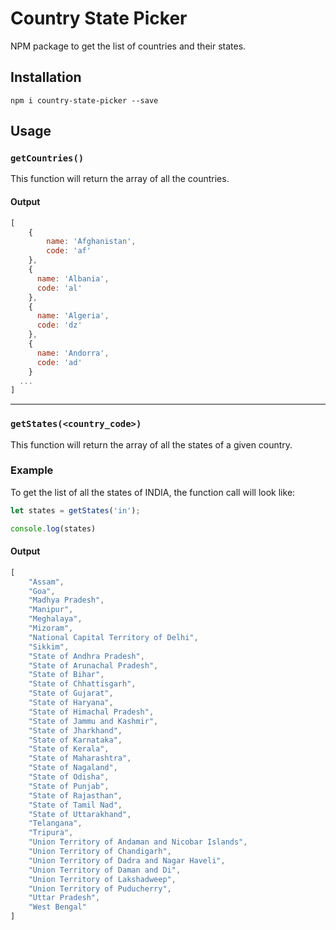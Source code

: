 # Country State Picker

NPM package to get the list of countries and their states.

## Installation

`npm i country-state-picker --save`

## Usage

### `getCountries()`

This function will return the array of all the countries.

#### Output

```javascript
[
    {
        name: 'Afghanistan',
        code: 'af'
    },
    {
      name: 'Albania',
      code: 'al'
    },
    {
      name: 'Algeria',
      code: 'dz'
    },
    {
      name: 'Andorra',
      code: 'ad'
    }
  ...
]
```

---

### `getStates(<country_code>)`

This function will return the array of all the states of a given country.

### Example

To get the list of all the states of INDIA, the function call will look like:

```javascript
let states = getStates('in');

console.log(states)
```

#### Output

```javascript
[
    "Assam",
    "Goa",
    "Madhya Pradesh",
    "Manipur",
    "Meghalaya",
    "Mizoram",
    "National Capital Territory of Delhi",
    "Sikkim",
    "State of Andhra Pradesh",
    "State of Arunachal Pradesh",
    "State of Bihar",
    "State of Chhattisgarh",
    "State of Gujarat",
    "State of Haryana",
    "State of Himachal Pradesh",
    "State of Jammu and Kashmir",
    "State of Jharkhand",
    "State of Karnataka",
    "State of Kerala",
    "State of Maharashtra",
    "State of Nagaland",
    "State of Odisha",
    "State of Punjab",
    "State of Rajasthan",
    "State of Tamil Nad",
    "State of Uttarakhand",
    "Telangana",
    "Tripura",
    "Union Territory of Andaman and Nicobar Islands",
    "Union Territory of Chandigarh",
    "Union Territory of Dadra and Nagar Haveli",
    "Union Territory of Daman and Di",
    "Union Territory of Lakshadweep",
    "Union Territory of Puducherry",
    "Uttar Pradesh",
    "West Bengal"
]
```

